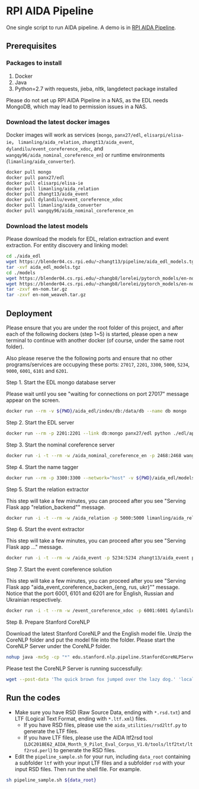 # RPI AIDA Pipeline
One single script to run AIDA pipeline. A demo is in [RPI AIDA Pipeline](https://blender04.cs.rpi.edu/~lim22/aida_api/extraction.html).

## Prerequisites
### Packages to install
1. Docker
2. Java
3. Python=2.7 with requests, jieba, nltk, langdetect package installed

Please do not set up RPI AIDA Pipeline in a NAS, as the EDL needs MongoDB, which may lead to permission issues in a NAS.

### Download the latest docker images
Docker images will work as services (`mongo`, `panx27/edl`, `elisarpi/elisa-ie`， `limanling/aida_relation`, `zhangt13/aida_event`,  `dylandilu/event_coreference_xdoc`, and `wangqy96/aida_nominal_coreference_en`) or runtime environments (`limanling/aida_converter`).
```bash
docker pull mongo
docker pull panx27/edl
docker pull elisarpi/elisa-ie
docker pull limanling/aida_relation
docker pull zhangt13/aida_event
docker pull dylandilu/event_coreference_xdoc
docker pull limanling/aida_converter
docker pull wangqy96/aida_nominal_coreference_en
```

### Download the latest models
Please download the models for EDL, relation extraction and event extraction.
For entity discovery and linking model:
```bash
cd ./aida_edl
wget https://blender04.cs.rpi.edu/~zhangt13/pipeline/aida_edl_models.tgz
tar -xvf aida_edl_models.tgz
cd ./models
wget https://blender04.cs.rpi.edu/~zhangb8/lorelei/pytorch_models/en-nom.tar.gz
wget https://blender04.cs.rpi.edu/~zhangb8/lorelei/pytorch_models/en-nom_weaveh.tar.gz
tar -zxvf en-nom.tar.gz
tar -zxvf en-nom_weaveh.tar.gz
```

## Deployment
Please ensure that you are under the root folder of this project, and after each of the following dockers (step 1~5) is started, please open a new terminal to continue with another docker (of course, under the same root folder).

Also please reserve the the following ports and ensure that no other programs/services are occupying these ports: `27017`, `2201`, `3300`, `5000`, `5234`, `9000`, `6001`, `6101` and `6201`.

Step 1. Start the EDL mongo database server

Please wait until you see "waiting for connections on port 27017" message appear on the screen.

```bash
docker run --rm -v ${PWD}/aida_edl/index/db:/data/db --name db mongo
```

Step 2. Start the EDL server
```bash
docker run --rm -p 2201:2201 --link db:mongo panx27/edl python ./edl/api/web.py 2201
```

Step 3. Start the nominal coreference server
```bash
docker run -i -t --rm -w /aida_nominal_coreference_en -p 2468:2468 wangqy96/aida_nominal_coreference_en python nominal_backend.py
```

Step 4. Start the name tagger
```bash
docker run --rm -p 3300:3300 --network="host" -v ${PWD}/aida_edl/models/:/usr/src/app/data/name_tagger/pytorch_models -ti elisarpi/elisa-ie /usr/src/app/lorelei_demo/run.py --preload --in_domain
```

Step 5. Start the relation extractor

This step will take a few minutes, you can proceed after you see "Serving Flask app "relation_backend"" message.
```bash
docker run -i -t --rm -w /aida_relation -p 5000:5000 limanling/aida_relation python relation_backend.py
```

Step 6. Start the event extractor

This step will take a few minutes, you can proceed after you see "Serving Flask app ..." message.
```bash
docker run -i -t --rm -w /aida_event -p 5234:5234 zhangt13/aida_event python gail_event.py
```

Step 7. Start the event coreference solution

This step will take a few minutes, you can proceed after you see "Serving Flask app "aida_event_coreference_backen_{eng, rus, ukr}"" message. Notice that the port 6001, 6101 and 6201 are for English, Russian and Ukrainian respectively.
```bash
docker run -i -t --rm -w /event_coreference_xdoc -p 6001:6001 dylandilu/event_coreference_xdoc python aida_event_coreference_backen_eng.py
```

Step 8. Prepare Stanford CoreNLP

Download the latest Stanford CoreNLP and the English model file. Unzip the CoreNLP folder and put the model file into the folder. Please start the CoreNLP Server under the CoreNLP folder.

```bash
nohup java -mx5g -cp "*" edu.stanford.nlp.pipeline.StanfordCoreNLPServer -port 9000 -timeout 150000 -annotators tokenize,ssplit,pos,lemma,ner,regexner,depparse,entitymentions -outputFormat json > corenlp.log 2>&1 &
```

Please test the CoreNLP Server is running successfully:
```bash
wget --post-data 'The quick brown fox jumped over the lazy dog.' 'localhost:9000/?properties={"annotators":"tokenize,ssplit,pos,lemma,ner,regexner,depparse,entitymentions","outputFormat":"json"}'
```
<!-- Run Stanford CoreNLP using Docker.
```bash
docker pull graham3333/corenlp-complete
docker run -itd -p 9000:9000 --name corenlp graham3333/corenlp-complete
wget --post-data 'The quick brown fox jumped over the lazy dog.' 'localhost:9000/?properties={"annotators":"tokenize,ssplit,pos,lemma,ner,regexner,depparse,entitymentions","outputFormat":"json"}'
```-->

## Run the codes
* Make sure you have RSD (Raw Source Data, ending with `*.rsd.txt`) and LTF (Logical Text Format, ending with `*.ltf.xml`) files. 
	* If you have RSD files, please use the `aida_utilities/rsd2ltf.py` to generate the LTF files. 
	* If you have LTF files, please use the AIDA ltf2rsd tool (`LDC2018E62_AIDA_Month_9_Pilot_Eval_Corpus_V1.0/tools/ltf2txt/ltf2rsd.perl`) to generate the RSD files. 
* Edit the `pipeline_sample.sh` for your run, including `data_root` containing a subfolder `ltf` with your input LTF files and a subfolder `rsd` with your input RSD files. Then run the shell file. For example.
```bash
sh pipeline_sample.sh ${data_root}
```
